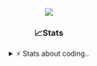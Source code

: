 <div align="center">
  
<p align="center">
  <img src="https://lanyard.cnrad.dev/api/1018290650602553364" />
</p>

### 📈Stats
<details>
    <summary> ⚡ Stats about coding.. </> </summary>
    <br/>

<!--START_SECTION:waka-->
![Code Time](http://img.shields.io/badge/Code%20Time-27%20hrs%2044%20mins-blue)

![Profile Views](http://img.shields.io/badge/Profile%20Views-42-blue)

**🐱 My GitHub Data** 

> 📦 857.2 kB Used in GitHub's Storage 
 > 
> 🏆 105 Contributions in the Year 2024
 > 
> 💼 Opted to Hire
 > 
> 📜 5 Public Repositories 
 > 
> 🔑 15 Private Repositories 
 > 
**I'm a Night 🦉** 

```text
🌞 Morning                36 commits          ██░░░░░░░░░░░░░░░░░░░░░░░   07.81 % 
🌆 Daytime                192 commits         ██████████░░░░░░░░░░░░░░░   41.65 % 
🌃 Evening                190 commits         ██████████░░░░░░░░░░░░░░░   41.21 % 
🌙 Night                  43 commits          ██░░░░░░░░░░░░░░░░░░░░░░░   09.33 % 
```
📅 **I'm Most Productive on Sunday** 

```text
Monday                   21 commits          █░░░░░░░░░░░░░░░░░░░░░░░░   04.56 % 
Tuesday                  56 commits          ███░░░░░░░░░░░░░░░░░░░░░░   12.15 % 
Wednesday                86 commits          █████░░░░░░░░░░░░░░░░░░░░   18.66 % 
Thursday                 71 commits          ████░░░░░░░░░░░░░░░░░░░░░   15.40 % 
Friday                   54 commits          ███░░░░░░░░░░░░░░░░░░░░░░   11.71 % 
Saturday                 73 commits          ████░░░░░░░░░░░░░░░░░░░░░   15.84 % 
Sunday                   100 commits         █████░░░░░░░░░░░░░░░░░░░░   21.69 % 
```


📊 **This Week I Spent My Time On** 

```text
🕑︎ Time Zone: Europe/Berlin

💬 Programming Languages: 
Lua                      4 hrs 31 mins       █████████████████████░░░░   85.27 % 
CSS                      28 mins             ██░░░░░░░░░░░░░░░░░░░░░░░   09.10 % 
HTML                     11 mins             █░░░░░░░░░░░░░░░░░░░░░░░░   03.54 % 
Other                    6 mins              █░░░░░░░░░░░░░░░░░░░░░░░░   02.05 % 
JavaScript               0 secs              ░░░░░░░░░░░░░░░░░░░░░░░░░   00.04 % 

🔥 Editors: 
VS Code                  5 hrs 18 mins       █████████████████████████   100.00 % 

🐱‍💻 Projects: 
[vrp]                    5 hrs 11 mins       ████████████████████████░   97.96 % 
Unknown Project          6 mins              █░░░░░░░░░░░░░░░░░░░░░░░░   02.04 % 

💻 Operating System: 
Windows                  5 hrs 18 mins       █████████████████████████   100.00 % 
```

**I Mostly Code in JavaScript** 

```text
JavaScript               7 repos             █████████░░░░░░░░░░░░░░░░   35.00 % 
Lua                      4 repos             █████░░░░░░░░░░░░░░░░░░░░   20.00 % 
Python                   3 repos             ████░░░░░░░░░░░░░░░░░░░░░   15.00 % 
Makefile                 1 repo              █░░░░░░░░░░░░░░░░░░░░░░░░   05.00 % 
HTML                     1 repo              █░░░░░░░░░░░░░░░░░░░░░░░░   05.00 % 
```




 Last Updated on 07/07/2024 21:16:48 UTC
<!--END_SECTION:waka-->
</details>

